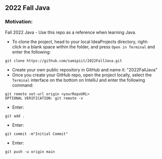 ## 2022 Fall Java


### Motivation:
Fall 2022 Java - Use this repo as a reference when learning Java. 
- To clone the project, head to your local IdeaProjects directory, right-click in a blank space 
within the folder, and press `Open in Terminal` and enter the following:
```
git clone https://github.com/samipiit/2022FallJava.git
```
- Create your own public repository in GitHub and name it: "2022FallJava"
- Once you create your GitHub repo, open the project locally, select the `Terminal` interface on the bottom on IntelliJ
and enter the following command:
```
git remote set-url origin <yourRepoURL>
OPTIONAL VERIFICATION: git remote -v
```
- Enter:
```
git add .
```
- Enter:
```
git commit -m"Initial Commit"
```
- Enter:
```
git push -u origin main
```
